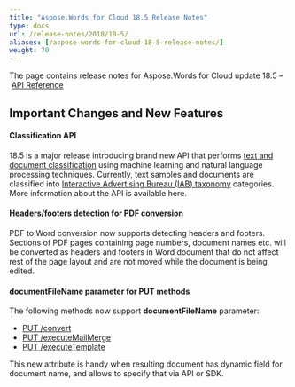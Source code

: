 ```yaml
---
title: "Aspose.Words for Cloud 18.5 Release Notes"
type: docs
url: /release-notes/2018/18-5/
aliases: [/aspose-words-for-cloud-18-5-release-notes/]
weight: 70
---
```


The page contains release notes for Aspose.Words for Cloud update 18.5 – [API Reference](https://apireference.aspose.cloud/words/)

## Important Changes and New Features

#### Classification API

18.5 is a major release introducing brand new API that performs [text and document classification](https://en.wikipedia.org/wiki/Document_classification) using machine learning and natural language processing techniques. Currently, text samples and documents are classified into [Interactive Advertising Bureau (IAB) taxonomy](https://www.iab.com/guidelines/taxonomy/) categories. More information about the API is available here.

#### Headers/footers detection for PDF conversion

PDF to Word conversion now supports detecting headers and footers. Sections of PDF pages containing page numbers, document names etc. will be converted as headers and footers in Word document that do not affect rest of the page layout and are not moved while the document is being edited.

#### documentFileName parameter for PUT methods

The following methods now support **documentFileName** parameter:

- [PUT /convert](https://apireference.aspose.cloud/words/#!/Convert/PutConvertDocument)
- [PUT /executeMailMerge](https://apireference.aspose.cloud/words/#!/MailMerge/PutExecuteMailMergeOnline)
- [PUT /executeTemplate](https://apireference.aspose.cloud/words/#!/MailMerge/PutExecuteTemplateOnline)

This new attribute is handy when resulting document has dynamic field for document name, and allows to specify that via API or SDK.
